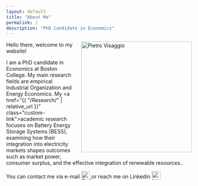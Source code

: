 ```yaml
---
layout: default
title: "About Me"
permalink: /
description: "PhD Candidate in Economics"
---
```


<img
  src="{{ '/assets/images/image1.png' | relative_url }}"
  alt="Pietro Visaggio"
  width="300"
  style="float:right; margin-left:1em; margin-bottom:1em;" />

Hello there, welcome to my website!  

I am a PhD candidate in Economics at Boston College. My main research fields are empirical Industrial Organization and Energy Economics. My <a href="{{ "/Research/" | relative_url }}" class="custom-link">academic research</a> focuses on Battery Energy Storage Systems (BESS), examining how their integration into electricity markets shapes outcomes such as market power, consumer surplus, and the effective integration of renewable resources..

<!-- Here you can download my <a href="{{ "/cv/" | relative_url }}" class="custom-link">CV</a>. -->

You can contact me via e-mail
<a href="mailto:visaggip@bc.edu" aria-label="Send email to Pietro Visaggio">
  <img src="{{'/assets/images/email_icon.png' | relative_url}}"
       alt="Email icon"
       style="width:24px; vertical-align:middle; margin-left:0rem; margin-bottom:0.5rem;">
</a>
or reach me on Linkedin
<a href="https://www.linkedin.com/in/pietro-visaggio-393369161/" target="_blank" rel="noopener" aria-label="Visit Pietro Visaggio on LinkedIn">
  <img src="{{ '/assets/images/linkedin_icon.png' | relative_url }}"
       alt="LinkedIn icon"
       style="width:24px; vertical-align:middle; margin-left:0rem; margin-bottom:0.5rem;">
</a>